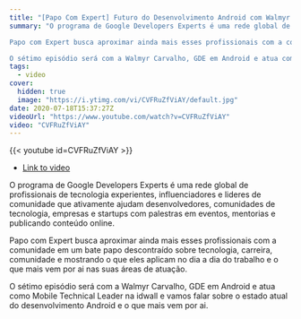 ```yaml
---
title: "[Papo Com Expert] Futuro do Desenvolvimento Android com Walmyr Carvalho"
summary: "O programa de Google Developers Experts é uma rede global de profissionais de tecnologia experientes, influenciadores e lideres de comunidade que ativamente ajudam desenvolvedores, comunidades de tecnologia, empresas e startups com palestras em eventos, mentorias e publicando conteúdo online. 

Papo com Expert busca aproximar ainda mais esses profissionais com a comunidade em um bate papo descontraído sobre tecnologia, carreira, comunidade e mostrando o que eles aplicam no dia a dia do trabalho e o que mais vem por ai nas suas áreas de atuação.

O sétimo episódio será com a Walmyr Carvalho, GDE em Android e atua como Mobile Technical Leader na idwall e vamos falar sobre o estado atual do desenvolvimento Android e o que mais vem por ai."
tags:
  - video
cover:
  hidden: true
  image: "https://i.ytimg.com/vi/CVFRuZfViAY/default.jpg"
date: 2020-07-18T15:37:27Z
videoUrl: "https://www.youtube.com/watch?v=CVFRuZfViAY"
video: "CVFRuZfViAY"
---
```


<!-- truncate -->

{{< youtube id=CVFRuZfViAY >}}

- [Link to video](https://www.youtube.com/watch?v=CVFRuZfViAY)

O programa de Google Developers Experts é uma rede global de profissionais de tecnologia experientes, influenciadores e lideres de comunidade que ativamente ajudam desenvolvedores, comunidades de tecnologia, empresas e startups com palestras em eventos, mentorias e publicando conteúdo online. 

Papo com Expert busca aproximar ainda mais esses profissionais com a comunidade em um bate papo descontraído sobre tecnologia, carreira, comunidade e mostrando o que eles aplicam no dia a dia do trabalho e o que mais vem por ai nas suas áreas de atuação.

O sétimo episódio será com a Walmyr Carvalho, GDE em Android e atua como Mobile Technical Leader na idwall e vamos falar sobre o estado atual do desenvolvimento Android e o que mais vem por ai.
